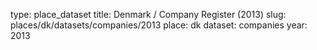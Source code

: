 type: place_dataset
title: Denmark / Company Register (2013)
slug: places/dk/datasets/companies/2013
place: dk
dataset: companies
year: 2013
